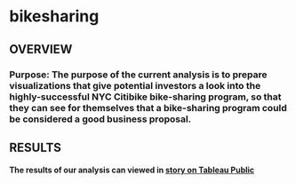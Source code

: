 # bikesharing

## OVERVIEW
### Purpose:  The purpose of the current analysis is to prepare visualizations that give potential investors a look into the highly-successful NYC Citibike bike-sharing program, so that they can see for themselves that a bike-sharing program could be considered a good business proposal.

## RESULTS
#### The results of our analysis can viewed in [story on Tableau Public](https://public.tableau.com/app/profile/pedro5604/viz/Bike_Sharing_Stories/FinalPresentation?publish=yes)
